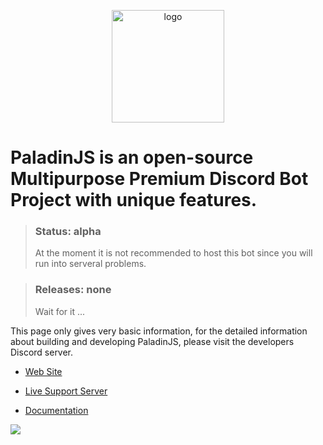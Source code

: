 <p align="center">
  <a href="https://discord.gg/RFSYyCU " target="_blank">
    <img width="180" src="https://cdn.discordapp.com/attachments/396964573007052800/492135654919241739/PaladinMainAvatar.png" alt="logo">
  </a>
</p>

PaladinJS is an open-source Multipurpose Premium Discord Bot Project with unique features.
==============

>### Status: alpha 
>At the moment it is not recommended to host this bot since you will run into serveral problems.


>### Releases: none
>Wait for it ...

This page only gives very basic information, for the detailed information about building and developing PaladinJS, please visit the developers Discord server.

- [Web Site](https://www.paladinbot.online )

- [Live Support Server](https://discord.gg/RFSYyCU )

- [Documentation](https://paladin.netlify.com/)

<img align="center" src="https://discordapp.com/api/guilds/393207704211947521/widget.png?style=banner2"/>
